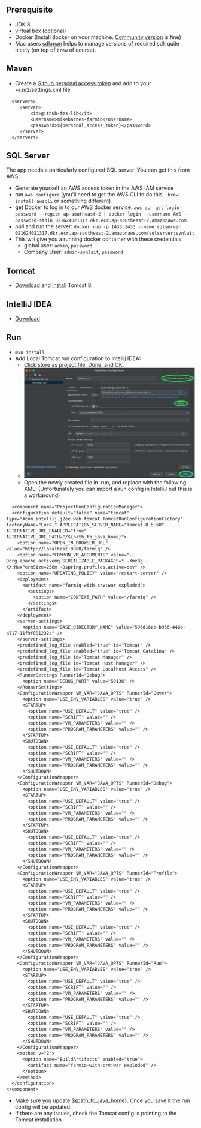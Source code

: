 ## Prerequisite
 - JDK 8
 - virtual box (optional)
 - Docker (Install docker on your machine. [Community version](https://docs.docker.com/install/) is fine)
 - Mac users [sdkman](https://sdkman.io/sdks) helps to manage versions of required sdk quite nicely (on top of `brew` of course). 
 
 ## Maven 
 - Create a [Github personal access token](https://docs.github.com/en/github/authenticating-to-github/keeping-your-account-and-data-secure/creating-a-personal-access-token) and add to your ~/.m2/settings.xml file 
  
 ```
   <servers>
      <server>
          <id>github-fms-lib</id>
          <username>mikebarnes-farmiq</username>
          <password>${personal_access_token}</password>
      </server>
   </servers>
 ```

## SQL Server
The app needs a particularly configured SQL server. You can get this from AWS.
* Generate yourself an AWS access token in the AWS IAM service
* run `aws configure` (you'll need to get the AWS CLI to do this - `brew install awscli` or something different)
* get Docker to log in to our AWS docker service: `aws ecr get-login-password --region ap-southeast-2 | docker login --username AWS --password-stdin 021624021317.dkr.ecr.ap-southeast-2.amazonaws.com`
* pull and run the server: `docker run -p 1433:1433 --name sqlserver 021624021317.dkr.ecr.ap-southeast-2.amazonaws.com/sqlserver:synlait`
* This will give you a running docker container with these credentials:
  * global user: `admin`, `password`
  * Company User: `admin-synlait`, `password`
  
## Tomcat
- [Download](https://apache.inspire.net.nz/tomcat/tomcat-8/v8.5.68/bin/apache-tomcat-8.5.68.tar.gz) and [install](https://codingexplained.com/dev-ops/mac/installing-tomcat-8-os-x-yosemite) Tomcat 8.

## IntelliJ IDEA

- [Download](https://www.jetbrains.com/idea/download)

## Run

- ```mvn install```
- Add Local Tomcat run configuration to Intellij IDEA:
  - Click store as project file, Done, and OK. 
  - ![store_as_project_file](images/store_as_project_file.png?raw=true "store_as_project_file")
  - Open the newly created file in .run, and replace with the following XML: (Unfortunately you can import a run config in IntelliJ but this is a workaround)
```
  <component name="ProjectRunConfigurationManager">
  <configuration default="false" name="tomcat" type="#com.intellij.j2ee.web.tomcat.TomcatRunConfigurationFactory" factoryName="Local" APPLICATION_SERVER_NAME="Tomcat 8.5.68" ALTERNATIVE_JRE_ENABLED="true" ALTERNATIVE_JRE_PATH="/${path_to_java_home}">
    <option name="OPEN_IN_BROWSER_URL" value="http://localhost:8080/farmiq" />
    <option name="COMMON_VM_ARGUMENTS" value="-Dorg.apache.activemq.SERIALIZABLE_PACKAGES=* -Xmx8g -XX:MaxPermSize=256m -Dspring.profiles.active=dev" />
    <option name="UPDATING_POLICY" value="restart-server" />
    <deployment>
      <artifact name="farmiq-with-crv:war exploded">
        <settings>
          <option name="CONTEXT_PATH" value="/farmiq" />
        </settings>
      </artifact>
    </deployment>
    <server-settings>
      <option name="BASE_DIRECTORY_NAME" value="596d16ee-b936-446b-a717-11f9f001232c" />
    </server-settings>
    <predefined_log_file enabled="true" id="Tomcat" />
    <predefined_log_file enabled="true" id="Tomcat Catalina" />
    <predefined_log_file id="Tomcat Manager" />
    <predefined_log_file id="Tomcat Host Manager" />
    <predefined_log_file id="Tomcat Localhost Access" />
    <RunnerSettings RunnerId="Debug">
      <option name="DEBUG_PORT" value="50136" />
    </RunnerSettings>
    <ConfigurationWrapper VM_VAR="JAVA_OPTS" RunnerId="Cover">
      <option name="USE_ENV_VARIABLES" value="true" />
      <STARTUP>
        <option name="USE_DEFAULT" value="true" />
        <option name="SCRIPT" value="" />
        <option name="VM_PARAMETERS" value="" />
        <option name="PROGRAM_PARAMETERS" value="" />
      </STARTUP>
      <SHUTDOWN>
        <option name="USE_DEFAULT" value="true" />
        <option name="SCRIPT" value="" />
        <option name="VM_PARAMETERS" value="" />
        <option name="PROGRAM_PARAMETERS" value="" />
      </SHUTDOWN>
    </ConfigurationWrapper>
    <ConfigurationWrapper VM_VAR="JAVA_OPTS" RunnerId="Debug">
      <option name="USE_ENV_VARIABLES" value="true" />
      <STARTUP>
        <option name="USE_DEFAULT" value="true" />
        <option name="SCRIPT" value="" />
        <option name="VM_PARAMETERS" value="" />
        <option name="PROGRAM_PARAMETERS" value="" />
      </STARTUP>
      <SHUTDOWN>
        <option name="USE_DEFAULT" value="true" />
        <option name="SCRIPT" value="" />
        <option name="VM_PARAMETERS" value="" />
        <option name="PROGRAM_PARAMETERS" value="" />
      </SHUTDOWN>
    </ConfigurationWrapper>
    <ConfigurationWrapper VM_VAR="JAVA_OPTS" RunnerId="Profile">
      <option name="USE_ENV_VARIABLES" value="true" />
      <STARTUP>
        <option name="USE_DEFAULT" value="true" />
        <option name="SCRIPT" value="" />
        <option name="VM_PARAMETERS" value="" />
        <option name="PROGRAM_PARAMETERS" value="" />
      </STARTUP>
      <SHUTDOWN>
        <option name="USE_DEFAULT" value="true" />
        <option name="SCRIPT" value="" />
        <option name="VM_PARAMETERS" value="" />
        <option name="PROGRAM_PARAMETERS" value="" />
      </SHUTDOWN>
    </ConfigurationWrapper>
    <ConfigurationWrapper VM_VAR="JAVA_OPTS" RunnerId="Run">
      <option name="USE_ENV_VARIABLES" value="true" />
      <STARTUP>
        <option name="USE_DEFAULT" value="true" />
        <option name="SCRIPT" value="" />
        <option name="VM_PARAMETERS" value="" />
        <option name="PROGRAM_PARAMETERS" value="" />
      </STARTUP>
      <SHUTDOWN>
        <option name="USE_DEFAULT" value="true" />
        <option name="SCRIPT" value="" />
        <option name="VM_PARAMETERS" value="" />
        <option name="PROGRAM_PARAMETERS" value="" />
      </SHUTDOWN>
    </ConfigurationWrapper>
    <method v="2">
      <option name="BuildArtifacts" enabled="true">
        <artifact name="farmiq-with-crv:war exploded" />
      </option>
    </method>
  </configuration>
</component>
```
- Make sure you update ${path_to_java_home}. Once you save it the run config will be updated.
- If there are any issues, check the Tomcat config is pointing to the Tomcat installation.



  
